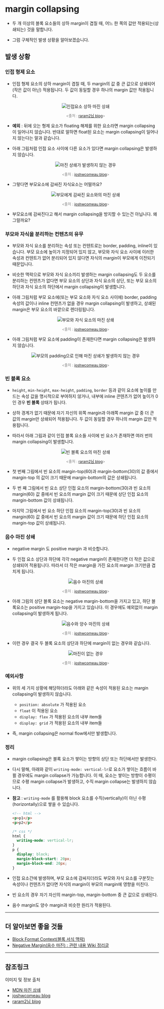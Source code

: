 # margin collapsing

- 두 개 이상의 블록 요소들의 상하 margin이 겹칠 때, 어느 한 쪽의 값만 적용되는(상쇄되는) 것을 말합니다.

- 그럼 구체적인 발생 상황을 알아보겠습니다.

## 발생 상황

### 인접 형제 요소

- 인접 형제 요소의 상하 margin이 겹칠 때, 두 margin의 값 중 큰 값으로 상쇄되어(작은 값이 아닌) 적용됩니다. 두 값이 동일할 경우 하나의 margin 값만 적용됩니다.

  <figure style = "display: block; text-align: center;">
    <img src = "https://media.vlpt.us/post-images/raram2/97e16a40-121f-11ea-aaba-65695302c179/01-margin-collapsing-sibling-case.png" alt="인접요소 상하 마진 상쇄">
    <figcaption style = "text-align: center; font-size: 12px; color: #808080">

    <출처 : [raram2님 blog](https://velog.io/@raram2/CSS-%EB%A7%88%EC%A7%84-%EC%83%81%EC%87%84Margin-collapsing-%EC%9B%90%EB%A6%AC-%EC%99%84%EB%B2%BD-%EC%9D%B4%ED%95%B4)>
    </figcaption>
  </figure>

- **예외** : 뒤에 오는 형제 요소가 floating 해제를 위한 요소라면 margin collapsing이 일어나지 않습니다. 반대로 말하면 float된 요소는 margin collapsing이 일어나지 않는다는 말과 같습니다.

- 아래 그림처럼 인접 요소 사이에 다른 요소가 있다면 margin collapsing은 발생하지 않습니다.

  <figure style = "display: block; text-align: center;">
    <img src = "https://raw.githubusercontent.com/freshhoe/freshhoe.github.io/develop/contents/HTML_CSS/0817/images/margin_3.PNG" alt="마진 상쇄가 발생하지 않는 경우">
    <figcaption style = "text-align: center; font-size: 12px; color: #808080">

    <출처 : [joshwcomeau blog](https://www.joshwcomeau.com/css/rules-of-margin-collapse/)>
    </figcaption>
  </figure>

- 그렇다면 부모요소에 감싸진 자식요소는 어떨까요?

  <figure style = "display: block; text-align: center;">
    <img src = "https://raw.githubusercontent.com/freshhoe/freshhoe.github.io/develop/contents/HTML_CSS/0817/images/margin_4.PNG" alt="부모에게 감싸진 요소와의 마진 상쇄">
    <figcaption style = "text-align: center; font-size: 12px; color: #808080">

    <출처 : [joshwcomeau blog](https://www.joshwcomeau.com/css/rules-of-margin-collapse/)>
    </figcaption>
  </figure>
- 부모요소에 감싸진다고 해서 margin collapsing을 방지할 수 있는건 아닙니다. 왜 그럴까요?

### 부모와 자식을 분리하는 컨텐츠의 유무
- 부모와 자식 요소를 분리하는 속성 또는 컨텐트로는 border, padding, inline이 있습니다. 부모 요소에 높이가 지정되어 있지 않고, 부모와 자식 요소 사이에 이러한 속성과 컨텐트가 없어 분리되어 있지 않다면 자식의 margin이 부모에게 이전되기 때문입니다.

- 비슷한 맥락으로 부모와 자식 요소끼리 발생하는 margin collapsing도 두 요소를 분리하는 컨텐츠가 없다면 부모 요소의 상단과 자식 요소의 상단, 또는 부모 요소의 하단과 자식 요소의 하단에서 margin collapsing이 발생합니다. 

- 아래 그림처럼 부모 요소에(또는 부모 요소와 자식 요소 사이에) border, padding 속성의 값이나 inline 컨텐츠가 없을 경우 margin collapsing이 발생하고, 상쇄된 margin은 부모 요소의 바깥으로 렌더링됩니다.

  <figure style = "display: block; text-align: center;">
    <img src = "https://raw.githubusercontent.com/freshhoe/freshhoe.github.io/develop/contents/HTML_CSS/0817/images/margin_2.PNG" alt="부모와 자식 요소의 마진 상쇄">

    <figcaption style = "text-align: center; font-size: 12px; color: #808080">

    <출처 : [joshwcomeau blog](https://www.joshwcomeau.com/css/rules-of-margin-collapse/)>
    </figcaption>
  </figure>

- 아래 그림처럼 부모 요소에 padding이 존재한다면 margin collapsing은 발생하지 않습니다.

  <figure style = "display: block; text-align: center;">
    <img src = "https://raw.githubusercontent.com/freshhoe/freshhoe.github.io/develop/contents/HTML_CSS/0817/images/margin_1.PNG" alt="부모의 padding으로 인해 마진 상쇄가 발생하지 않는 경우">

    <figcaption style = "text-align: center; font-size: 12px; color: #808080">

    <출처 : [joshwcomeau blog](https://www.joshwcomeau.com/css/rules-of-margin-collapse/)>
    </figcaption>
  </figure>

### 빈 블록 요소
- `height`, `min-height`, `max-height`, `padding`, `border` 등과 같이 요소에 높이를 만드는 속성 값을 명시적으로 부여하지 않거나, 내부에 inline 콘텐츠가 없어 높이가 0인 경우 **빈 블록** 상태가 됩니다. 
- 상하 경계가 없기 때문에 자기 자신의 위쪽 margin과 아래쪽 margin 값 중 더 큰 값의 margin만 상쇄되어 적용됩니다. 두 값이 동일할 경우 하나의 margin 값만 적용됩니다.
- 따라서 아래 그림과 같이 인접 블록 요소들 사이에 빈 요소가 존재하면 여러 번의 margin collapsing이 발생합니다.

  <figure style = "display: block; text-align: center;">
    <img src = "https://media.vlpt.us/post-images/raram2/ffac75c0-121f-11ea-aaba-65695302c179/02-margin-collapsing-emptybox-case.png" alt="빈 블록 요소의 마진 상쇄">

    <figcaption style = "text-align: center; font-size: 12px; color: #808080">

    <출처 : [raram2님 blog](https://velog.io/@raram2/CSS-%EB%A7%88%EC%A7%84-%EC%83%81%EC%87%84Margin-collapsing-%EC%9B%90%EB%A6%AC-%EC%99%84%EB%B2%BD-%EC%9D%B4%ED%95%B4)>
    </figcaption>
  </figure>

- 첫 번째 그림에서 빈 요소의 margin-top(60)과 margin-bottom(30)의 값 중에서 margin-top 의 값이 크기 때문에 margin-bottom의 값은 상쇄됩니다.
- 두 번 째 그림에서 빈 요소 상단 인접 요소의 margin-bottom(30)과 빈 요소의 margin(60) 값 중에서 빈 요소의 margin 값이 크기 때문에 상단 인접 요소의 margin-bottom 값이 상쇄됩니다.
- 마지막 그림에서 빈 요소 하단 인접 요소의 margin-top(30)과 빈 요소의 margin(60) 값 중에서 빈 요소의 margin 값이 크기 때문에 하단 인접 요소의 margin-top 값이 상쇄됩니다.


### 음수 마진 상쇄
- negative margin 도 positive margin 과 비슷합니다.
- 두 인접 요소 상단과 하단에 각각 negative margin이 존재한다면 더 작은 값으로 상쇄되어 적용됩니다. 따라서 더 작은 margin을 가진 요소의 margin 크기만큼 겹치게 됩니다.

  <figure style = "display: block; text-align: center;">
    <img src = "https://raw.githubusercontent.com/freshhoe/freshhoe.github.io/develop/contents/HTML_CSS/0817/images/margin_7.PNG" alt="음수 마진의 상쇄">

    <figcaption style = "text-align: center; font-size: 12px; color: #808080">

    <출처 : [joshwcomeau blog](https://www.joshwcomeau.com/css/rules-of-margin-collapse/)>
    </figcaption>
  </figure>

- 아래 그림의 상단 블록 요소는 negative margin-bottom을 가지고 있고, 하단 블록요소는 positive margin-top을 가지고 있습니다. 이 경우에도 예외없이 margin collapsing이 발생하게 됩니다.

  <figure style = "display: block; text-align: center;">
    <img src = "https://raw.githubusercontent.com/freshhoe/freshhoe.github.io/develop/contents/HTML_CSS/0817/images/margin_5.PNG" alt="음수와 양수 마진의 상쇄">

    <figcaption style = "text-align: center; font-size: 12px; color: #808080">

    <출처 : [joshwcomeau blog](https://www.joshwcomeau.com/css/rules-of-margin-collapse/)>
    </figcaption>
  </figure>

- 이런 경우 결국 두 블록 요소의 상단과 하단에 margin이 없는 경우와 같습니다.

  <figure style = "display: block; text-align: center;">
    <img src = "https://raw.githubusercontent.com/freshhoe/freshhoe.github.io/develop/contents/HTML_CSS/0817/images/margin_6.PNG" alt="마진이 없는 경우">

    <figcaption style = "text-align: center; font-size: 12px; color: #808080">

    <출처 : [joshwcomeau blog](https://www.joshwcomeau.com/css/rules-of-margin-collapse/)>
    </figcaption>
  </figure>

### 예외사항
- 위의 세 가지 상황에 해당하더라도 아래와 같은 속성이 적용된 요소는 margin collapsing이 발생하지 않습니다.

  - `position: absolute` 가 적용된 요소
  - `float` 이 적용된 요소
  - `display: flex` 가 적용된 요소의 내부 item들
  - `display: grid` 가 적용된 요소의 내부 item들

- 즉, margin collapsing은 normal flow에서만 발생합니다.


### 정리
- margin collapsing은 블록 요소가 쌓이는 방향의 상단 또는 하단에서만 발생한다.
- 다시 말해, 아래와 같이 `writing-mode: vertical-lr`로 요소가 쌓이는 흐름이 바뀔 경우에도 margin collapse가 가능합니다. 이 때, 요소는 쌓이는 방향이 수평이므로 수평 margin collapse가 발생하고, 수직 margin collapse는 발생하지 않습니다.
- **참고** : `writing-mode` 를 활용해 block 요소를 수직(vertically)이 아닌 수평(horizontally)으로 쌓을 수 있습니다.

  ```html
  <!-- html -->
  <p>p1</p>
  <p>p2</p>
  ```

  ```css
  /* css */
  html {
    writing-mode: vertical-lr;
  }
  p {
    display: block;
    margin-block-start: 20px;
    margin-block-end: 20px;
  }
  ``` 
- 인접 요소간에 발생하며, 부모 요소에 감싸지더라도 부모와 자식 요소를 구분짓는 속성이나 컨텐츠가 없다면 자식의 margin이 부모의 margin에 영향을 미친다.
- 빈 요소의 경우 자기 자신의 margin-top, margin-bottom 중 큰 값으로 상쇄된다.
- 음수 margin도 양수 margin과 비슷한 원리가 적용된다.

<hr>

## 더 알아보면 좋을 것들
- [Block Format Context(블록 서식 맥락)](https://developer.mozilla.org/ko/docs/Web/Guide/CSS/Block_formatting_context)
- [Negative Margin(음수 마진) : 관련 내용 Wiki 정리글](https://github.com/sosoYim/Wiki-For-Frontend-Beginner/blob/main/CSS/negative-margin.md)

<hr>

## 참조링크
이미지 및 정보 출처
- [MDN 마진 상쇄](https://developer.mozilla.org/ko/docs/Web/CSS/CSS_Box_Model/Mastering_margin_collapsing)
- [joshwcomeau blog](https://www.joshwcomeau.com/css/rules-of-margin-collapse/)
- [raram2님 blog](https://velog.io/@raram2/CSS-%EB%A7%88%EC%A7%84-%EC%83%81%EC%87%84Margin-collapsing-%EC%9B%90%EB%A6%AC-%EC%99%84%EB%B2%BD-%EC%9D%B4%ED%95%B4)
